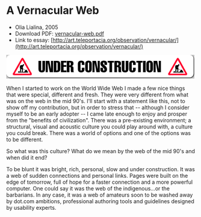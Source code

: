 # A Vernacular Web
* Olia Lialina, 2005
* Download PDF: [vernacular-web.pdf](vernacular-web.pdf)
* Link to essay: [http://art.teleportacia.org/observation/vernacular/](http://art.teleportacia.org/observation/vernacular/)

![Construction](3702707.gif)

When I started to work on the World Wide Web I made a few nice things that were special, different and fresh. They were very different from what was on the web in the mid 90's.
I'll start with a statement like this, not to show off my contribution, but in order to stress that -- although I consider myself to be an early adopter -- I came late enough to enjoy and prosper from the "benefits of civilization". There was a pre-existing environment; a structural, visual and acoustic culture you could play around with, a culture you could break. There was a world of options and one of the options was to be different.

So what was this culture? What do we mean by the web of the mid 90's and when did it end?

To be blunt it was bright, rich, personal, slow and under construction. It was a web of sudden connections and personal links. Pages were built on the edge of tomorrow, full of hope for a faster connection and a more powerful computer. One could say it was the web of the indigenous...or the barbarians. In any case, it was a web of amateurs soon to be washed away by dot.com ambitions, professional authoring tools and guidelines designed by usability experts.